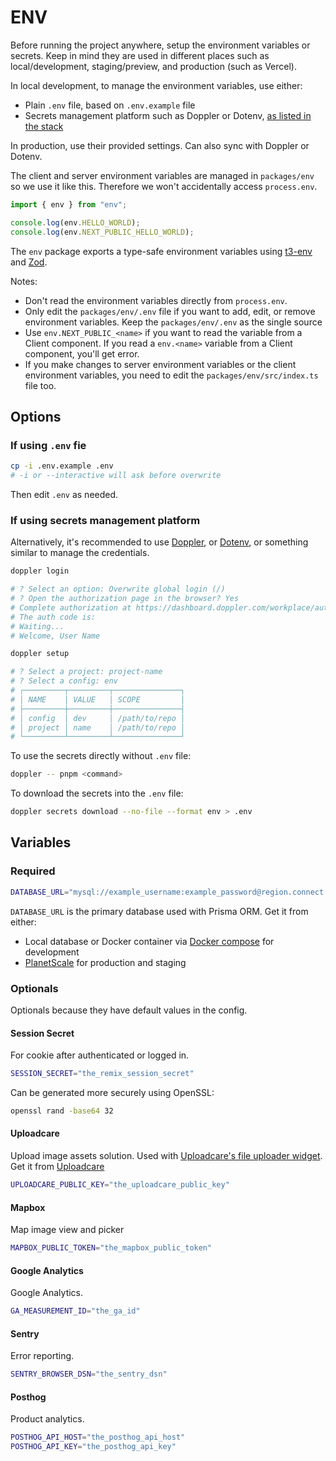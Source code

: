 # ENV

Before running the project anywhere, setup the environment variables or secrets. Keep in mind they are used in different places such as local/development, staging/preview, and production (such as Vercel).

In local development, to manage the environment variables, use either:

- Plain `.env` file, based on `.env.example` file
- Secrets management platform such as Doppler or Dotenv, [as listed in the stack](STACK.md)

In production, use their provided settings. Can also sync with Doppler or Dotenv.

The client and server environment variables are managed in `packages/env` so we use it like this. Therefore we won't accidentally access `process.env`.

```ts
import { env } from "env";

console.log(env.HELLO_WORLD);
console.log(env.NEXT_PUBLIC_HELLO_WORLD);
```

The `env` package exports a type-safe environment variables using [t3-env](https://env.t3.gg) and [Zod](https://zod.dev).

Notes:

- Don't read the environment variables directly from `process.env`.
- Only edit the `packages/env/.env` file if you want to add, edit, or remove environment variables. Keep the `packages/env/.env` as the single source
- Use `env.NEXT_PUBLIC_<name>` if you want to read the variable from a Client component. If you read a `env.<name>` variable from a Client component, you'll get error.
- If you make changes to server environment variables or the client environment variables, you need to edit the `packages/env/src/index.ts` file too.

## Options

### If using `.env` fie

```sh
cp -i .env.example .env
# -i or --interactive will ask before overwrite
```

Then edit `.env` as needed.

### If using secrets management platform

Alternatively, it's recommended to use [Doppler](https://doppler.com), or
[Dotenv](https://dotenv.org), or something similar to manage the credentials.

```sh
doppler login

# ? Select an option: Overwrite global login (/)
# ? Open the authorization page in the browser? Yes
# Complete authorization at https://dashboard.doppler.com/workplace/auth/cli
# The auth code is:
# Waiting...
# Welcome, User Name
```

```sh
doppler setup

# ? Select a project: project-name
# ? Select a config: env
# ┌─────────┬─────────┬───────────────┐
# │ NAME    │ VALUE   │ SCOPE         │
# ├─────────┼─────────┼───────────────┤
# │ config  │ dev     │ /path/to/repo │
# │ project │ name    │ /path/to/repo │
# └─────────┴─────────┴───────────────┘
```

To use the secrets directly without `.env` file:

```sh
doppler -- pnpm <command>
```

To download the secrets into the `.env` file:

```sh
doppler secrets download --no-file --format env > .env
```

## Variables

### Required

```sh
DATABASE_URL="mysql://example_username:example_password@region.connect.psdb.cloud/example_database?sslaccept=strict"
```

`DATABASE_URL` is the primary database used with Prisma ORM. Get it from either:

- Local database or Docker container via [Docker compose](../docker-compose.yaml) for development
- [PlanetScale](https://planetscale.com/docs/concepts/connection-strings) for production and staging

### Optionals

Optionals because they have default values in the config.

#### Session Secret

For cookie after authenticated or logged in.

```sh
SESSION_SECRET="the_remix_session_secret"
```

Can be generated more securely using OpenSSL:

```sh
openssl rand -base64 32
```

#### Uploadcare

Upload image assets solution. Used with [Uploadcare's file uploader widget](packages/ui/uploadcare.tsx). Get it from [Uploadcare](https://uploadcare.com/docs/start/settings)

```sh
UPLOADCARE_PUBLIC_KEY="the_uploadcare_public_key"
```

#### Mapbox

Map image view and picker

```sh
MAPBOX_PUBLIC_TOKEN="the_mapbox_public_token"
```

#### Google Analytics

Google Analytics.

```sh
GA_MEASUREMENT_ID="the_ga_id"
```

#### Sentry

Error reporting.

```sh
SENTRY_BROWSER_DSN="the_sentry_dsn"
```

#### Posthog

Product analytics.

```sh
POSTHOG_API_HOST="the_posthog_api_host"
POSTHOG_API_KEY="the_posthog_api_key"
```
